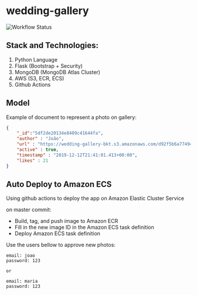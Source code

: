 # wedding-gallery

![Workflow Status](https://img.shields.io/github/workflow/status/joaomarccos/wedding-gallery/Deploy%20to%20Amazon%20ECS/master)

## Stack and Technologies:
 1. Python Language 
 2. Flask (Bootstrap + Security)
 3. MongoDB (MongoDB Atlas Cluster)
 4. AWS (S3, ECR, ECS)
 5. Github Actions
  
## Model
Example of document to represent a photo on gallery:  
```json
{
    "_id":"5df2de20134e8409c41644fa",
    "author" : "João",
    "url" : "https://wedding-gallery-bkt.s3.amazonaws.com/d92f5b6a774945e49fc723a15...",
    "active" : true,
    "timestamp" : "2019-12-12T21:41:01.413+00:00",
    "likes" : 21
}
```
 
## Auto Deploy to Amazon ECS
Using github actions to deploy the app on Amazon Elastic Cluster Service
    
on master commit: 
 - Build, tag, and push image to Amazon ECR
 - Fill in the new image ID in the Amazon ECS task definition
 - Deploy Amazon ECS task definition

<!---
### [Clik here to view running - http://3.215.179.89/](http://3.215.179.89/)
-->

Use the users bellow to approve new photos:
    
    email: joao
    password: 123
    
    or
    
    email: maria
    password: 123 
